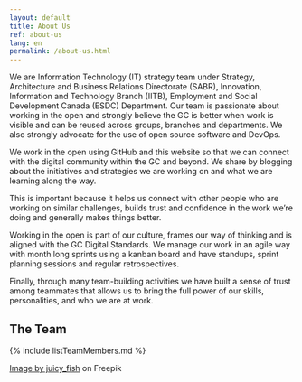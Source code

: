 ```yaml
---
layout: default
title: About Us
ref: about-us
lang: en
permalink: /about-us.html
---
```


We are Information Technology (IT) strategy team under Strategy, Architecture and Business Relations Directorate (SABR), Innovation, Information and Technology Branch (IITB), Employment and Social Development  Canada (ESDC) Department.
Our team is passionate about working in the open and strongly believe the GC is better when work is visible and can be reused across groups, branches and departments.
We also strongly advocate for the use of open source software and DevOps.

We work in the open using GitHub and this website so that we can connect with the digital community within the GC and beyond.
We share by blogging about the initiatives and strategies we are working on and what we are learning along the way.

This is important because it helps us connect with other people who are working on similar challenges, builds trust and confidence in the work we’re doing and generally makes things better.

Working in the open is part of our culture, frames our way of thinking and is aligned with the GC Digital Standards.
We manage our work in an agile way with month long sprints using a kanban board and have standups, sprint planning sessions and regular retrospectives.

Finally, through many team-building activities we have built a sense of trust among teammates that allows us to bring the full power of our skills, personalities, and who we are at work.

## The Team

{% include listTeamMembers.md %}

<p class="font-size: small"><a href="https://www.freepik.com/free-vector/avatars-circles-glyph-style_77972574.htm#query=anonymous%20profile&position=0&from_view=keyword&track=ais&uuid=eb7d2fee-d36c-4245-9e7c-2115f17ab9dc">Image by juicy_fish</a> on Freepik</p>
